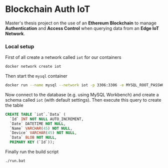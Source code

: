 # Blockchain Auth IoT
Master's thesis project on the use of an **Ethereum Blockchain** to manage **Authentication** and **Access Control** when querying data from an **Edge IoT Network**.

### Local setup
First of all create a network called `iot` for our containers
```bash
docker network create iot
```
Then start the `mysql` container
```bash
docker run --name mysql --network iot -p 3306:3306 -e MYSQL_ROOT_PASSWORD=admin -d mysql:latest
```
Now connect to the database (e.g. using MySQL Workbench) and create a schema called `iot` (with default settings). Then execute this query to create the table
```sql
CREATE TABLE `iot`.`Data` (
  `Id` INT NOT NULL AUTO_INCREMENT,
  `Date` DATETIME NOT NULL,
  `Name` VARCHAR(45) NOT NULL,
  `Device` VARCHAR(45) NOT NULL,
  `Data` BLOB NOT NULL,
  PRIMARY KEY (`Id`));
```
Finally run the build script
```bash
./run.bat
```
